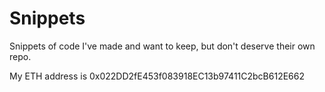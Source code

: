 # Snippets

Snippets of code I've made and want to keep, but don't deserve their own repo.

My ETH address is 0x022DD2fE453f083918EC13b97411C2bcB612E662
